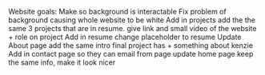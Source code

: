 Website goals:
    Make so background is interactable
    Fix problem of background causing whole website to be white
    Add in projects
        add the the same 3 projects that are in resume. give link and small video of the website + role on project
    Add in resume
        change placeholder to resume
    Update About page 
        add the same intro final project has + something about kenzie
    Add in contact page so they can email from page
    update home page
        keep the same info, make it look nicer

